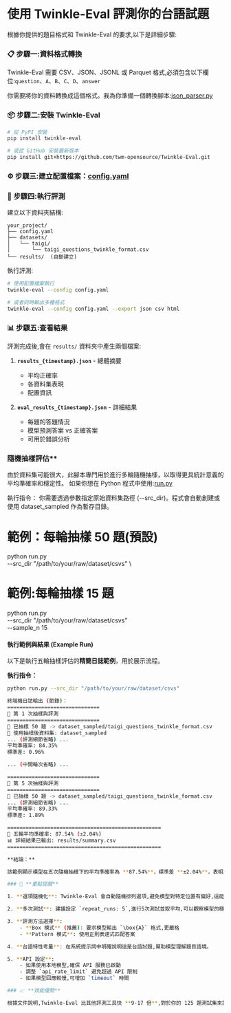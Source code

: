 # 使用 Twinkle-Eval 評測你的台語試題

根據你提供的題目格式和 Twinkle-Eval 的要求,以下是詳細步驟:

### 📋 **步驟一:資料格式轉換**

Twinkle-Eval 需要 CSV、JSON、JSONL 或 Parquet 格式,必須包含以下欄位:`question`、`A`、`B`、`C`、`D`、`answer`

你需要將你的資料轉換成這個格式。我為你準備一個轉換腳本:[json_parser.py](OSTT/json_parser.py)

### 📦 **步驟二:安裝 Twinkle-Eval**

```bash
# 從 PyPI 安裝
pip install twinkle-eval

# 或從 GitHub 安裝最新版本
pip install git+https://github.com/twm-opensource/Twinkle-Eval.git
```

### ⚙️ **步驟三:建立配置檔案**：[config.yaml](OSTT/config.yaml)

### 🚀 **步驟四:執行評測**

建立以下資料夾結構:

```
your_project/
├── config.yaml
├── datasets/
│   └── taigi/
│       └── taigi_questions_twinkle_format.csv
└── results/  (自動建立)
```

執行評測:

```bash
# 使用配置檔案執行
twinkle-eval --config config.yaml

# 或者同時輸出多種格式
twinkle-eval --config config.yaml --export json csv html
```

### 📊 **步驟五:查看結果**

評測完成後,會在 `results/` 資料夾中產生兩個檔案:

1. **`results_{timestamp}.json`** - 總體摘要
    - 平均正確率
    - 各資料集表現
    - 配置資訊

2. **`eval_results_{timestamp}.json`** - 詳細結果
    - 每題的答題情況
    - 模型預測答案 vs 正確答案
    - 可用於錯誤分析

### 隨機抽樣評估**

由於資料集可能很大，此腳本專門用於進行多輪隨機抽樣，以取得更具統計意義的平均準確率和穩定性。
如果你想在 Python 程式中使用:[run.py](OSTT/run.py)

執行指令：
你需要透過參數指定原始資料集路徑 (--src_dir)。程式會自動創建或使用 dataset_sampled 作為暫存目錄。
# 範例：每輪抽樣 50 題(預設)
python run.py \
    --src_dir "/path/to/your/raw/dataset/csvs" \

# 範例:每輪抽樣 15 題
python run.py \
    --src_dir "/path/to/your/raw/dataset/csvs" \
    --sample_n 15

#### 執行範例與結果 (Example Run)

以下是執行五輪抽樣評估的**精簡日誌範例**，用於展示流程。

**執行指令：**

```bash
python run.py --src_dir "/path/to/your/raw/dataset/csvs"

終端機日誌輸出 (節錄)：
==============================
🔁 第 1 次抽樣與評測
==============================
📁 已抽樣 50 題 -> dataset_sampled/taigi_questions_twinkle_format.csv
📂 使用抽樣後資料集: dataset_sampled
... (評測細節省略) ...
平均準確率: 84.35%
標準差: 0.96%

... (中間輪次省略) ...

==============================
🔁 第 5 次抽樣與評測
==============================
📁 已抽樣 50 題 -> dataset_sampled/taigi_questions_twinkle_format.csv
... (評測細節省略) ...
平均準確率: 89.33%
標準差: 1.89%

==================================================
🏁 五輪平均準確率: 87.54% (±2.04%)
📊 詳細結果已輸出: results/summary.csv
==================================================

**結論：**

該範例顯示模型在五次隨機抽樣下的平均準確率為 **87.54%**，標準差 **±2.04%**，表明其性能在隨機抽樣測試集下具有穩定性。

### 🎯 **重點提醒**

1. **選項隨機化**: Twinkle-Eval 會自動隨機排列選項,避免模型對特定位置有偏好,這能更準確評估模型的理解能力。

2. **多次測試**: 建議設定 `repeat_runs: 5`,進行5次測試並取平均,可以觀察模型的穩定性。

3. **評測方法選擇**:
    - **Box 模式** (推薦): 要求模型輸出 `\box{A}` 格式,更嚴格
    - **Pattern 模式**: 使用正則表達式匹配答案

4. **台語特性考量**: 在系統提示詞中明確說明這是台語試題,幫助模型理解題目語境。

5. **API 設定**:
    - 如果使用本地模型,確保 API 服務已啟動
    - 調整 `api_rate_limit` 避免超過 API 限制
    - 如果模型回應較慢,可增加 `timeout` 時間

### 📈 **效能優勢**

根據文件說明,Twinkle-Eval 比其他評測工具快 **9-17 倍**,對於你的 125 題測試集來說,評測時間會大幅縮短。
